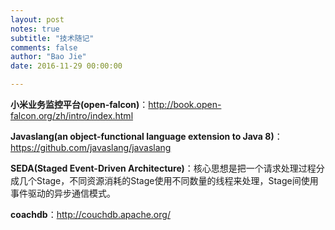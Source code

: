 ```yaml
---
layout: post
notes: true
subtitle: "技术随记"
comments: false
author: "Bao Jie"
date: 2016-11-29 00:00:00

---
```



**小米业务监控平台(open-falcon)**：http://book.open-falcon.org/zh/intro/index.html

**Javaslang(an object-functional language extension to Java 8)**：https://github.com/javaslang/javaslang

**SEDA(Staged Event-Driven Architecture)**：核心思想是把一个请求处理过程分成几个Stage，不同资源消耗的Stage使用不同数量的线程来处理，Stage间使用事件驱动的异步通信模式。

**coachdb**：http://couchdb.apache.org/